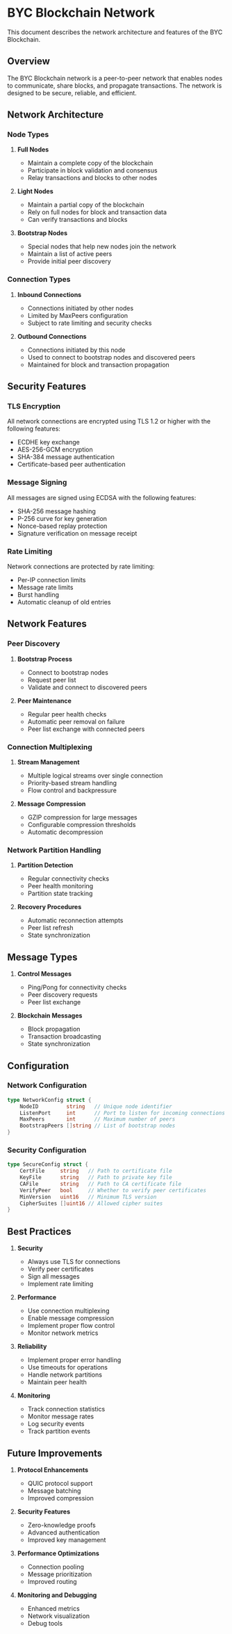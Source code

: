 # BYC Blockchain Network

This document describes the network architecture and features of the BYC Blockchain.

## Overview

The BYC Blockchain network is a peer-to-peer network that enables nodes to communicate, share blocks, and propagate transactions. The network is designed to be secure, reliable, and efficient.

## Network Architecture

### Node Types

1. **Full Nodes**
   - Maintain a complete copy of the blockchain
   - Participate in block validation and consensus
   - Relay transactions and blocks to other nodes

2. **Light Nodes**
   - Maintain a partial copy of the blockchain
   - Rely on full nodes for block and transaction data
   - Can verify transactions and blocks

3. **Bootstrap Nodes**
   - Special nodes that help new nodes join the network
   - Maintain a list of active peers
   - Provide initial peer discovery

### Connection Types

1. **Inbound Connections**
   - Connections initiated by other nodes
   - Limited by MaxPeers configuration
   - Subject to rate limiting and security checks

2. **Outbound Connections**
   - Connections initiated by this node
   - Used to connect to bootstrap nodes and discovered peers
   - Maintained for block and transaction propagation

## Security Features

### TLS Encryption

All network connections are encrypted using TLS 1.2 or higher with the following features:
- ECDHE key exchange
- AES-256-GCM encryption
- SHA-384 message authentication
- Certificate-based peer authentication

### Message Signing

All messages are signed using ECDSA with the following features:
- SHA-256 message hashing
- P-256 curve for key generation
- Nonce-based replay protection
- Signature verification on message receipt

### Rate Limiting

Network connections are protected by rate limiting:
- Per-IP connection limits
- Message rate limits
- Burst handling
- Automatic cleanup of old entries

## Network Features

### Peer Discovery

1. **Bootstrap Process**
   - Connect to bootstrap nodes
   - Request peer list
   - Validate and connect to discovered peers

2. **Peer Maintenance**
   - Regular peer health checks
   - Automatic peer removal on failure
   - Peer list exchange with connected peers

### Connection Multiplexing

1. **Stream Management**
   - Multiple logical streams over single connection
   - Priority-based stream handling
   - Flow control and backpressure

2. **Message Compression**
   - GZIP compression for large messages
   - Configurable compression thresholds
   - Automatic decompression

### Network Partition Handling

1. **Partition Detection**
   - Regular connectivity checks
   - Peer health monitoring
   - Partition state tracking

2. **Recovery Procedures**
   - Automatic reconnection attempts
   - Peer list refresh
   - State synchronization

## Message Types

1. **Control Messages**
   - Ping/Pong for connectivity checks
   - Peer discovery requests
   - Peer list exchange

2. **Blockchain Messages**
   - Block propagation
   - Transaction broadcasting
   - State synchronization

## Configuration

### Network Configuration

```go
type NetworkConfig struct {
    NodeID         string   // Unique node identifier
    ListenPort     int      // Port to listen for incoming connections
    MaxPeers       int      // Maximum number of peers
    BootstrapPeers []string // List of bootstrap nodes
}
```

### Security Configuration

```go
type SecureConfig struct {
    CertFile     string   // Path to certificate file
    KeyFile      string   // Path to private key file
    CAFile       string   // Path to CA certificate file
    VerifyPeer   bool     // Whether to verify peer certificates
    MinVersion   uint16   // Minimum TLS version
    CipherSuites []uint16 // Allowed cipher suites
}
```

## Best Practices

1. **Security**
   - Always use TLS for connections
   - Verify peer certificates
   - Sign all messages
   - Implement rate limiting

2. **Performance**
   - Use connection multiplexing
   - Enable message compression
   - Implement proper flow control
   - Monitor network metrics

3. **Reliability**
   - Implement proper error handling
   - Use timeouts for operations
   - Handle network partitions
   - Maintain peer health

4. **Monitoring**
   - Track connection statistics
   - Monitor message rates
   - Log security events
   - Track partition events

## Future Improvements

1. **Protocol Enhancements**
   - QUIC protocol support
   - Message batching
   - Improved compression

2. **Security Features**
   - Zero-knowledge proofs
   - Advanced authentication
   - Improved key management

3. **Performance Optimizations**
   - Connection pooling
   - Message prioritization
   - Improved routing

4. **Monitoring and Debugging**
   - Enhanced metrics
   - Network visualization
   - Debug tools 